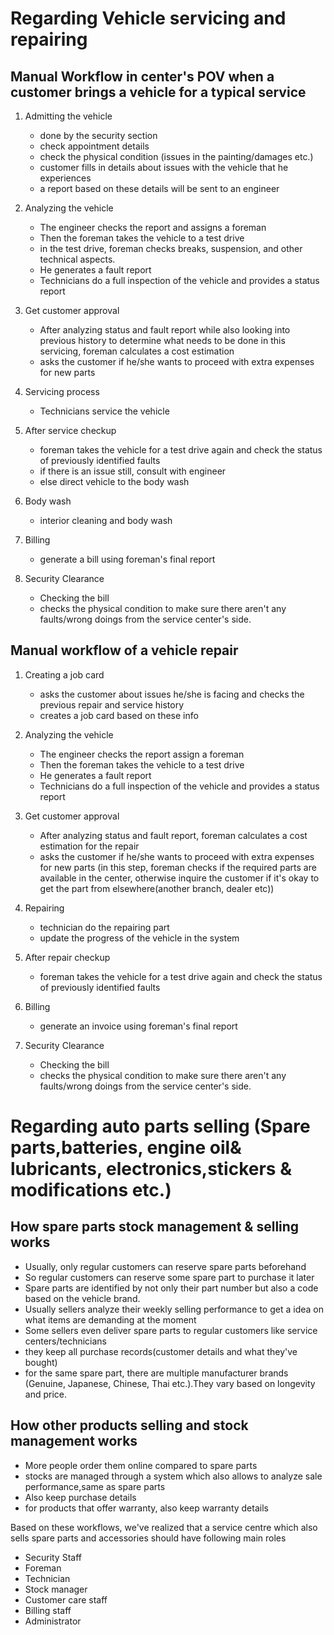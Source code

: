 # Regarding Vehicle servicing and repairing

## Manual Workflow in center's POV when a customer brings a vehicle for a typical service

1. Admitting the vehicle
    - done by the security section
    - check appointment details
    - check the physical condition (issues in the painting/damages etc.)
    - customer fills in details about issues with the vehicle that he       experiences
    - a report based on these details will be sent to an engineer

2. Analyzing the vehicle
    - The engineer checks the report and assigns a foreman
    - Then the foreman takes the vehicle to a test drive
    - in the test drive, foreman checks breaks, suspension, and other technical aspects.
    - He generates a fault report
    - Technicians do a full inspection of the vehicle and provides a status report

3. Get customer approval
    - After analyzing status and fault report while also looking into previous history to determine what needs to be done in this servicing, foreman calculates a cost estimation
    - asks the customer if he/she wants to proceed with extra expenses for new parts

4. Servicing process
   - Technicians service the vehicle

5. After service checkup
   - foreman takes the vehicle for a test drive again and check the status of previously identified faults
   - if there is an issue still, consult with engineer
   - else direct vehicle to the body wash

6. Body wash
   - interior cleaning and body wash

7. Billing
    - generate a bill using foreman's final report

8. Security Clearance
    - Checking the bill
    - checks the physical condition to make sure there aren't any faults/wrong doings from the service center's side.

## Manual workflow of a vehicle repair

1. Creating a job card
    - asks the customer about issues he/she is facing and checks the previous repair and service history
    - creates a job card based on these info

2. Analyzing the vehicle
    - The engineer checks the report assign a foreman
    - Then the foreman takes the vehicle to a test drive
    - He generates a fault report
    - Technicians do a full inspection of the vehicle and provides a status report

3. Get customer approval
    - After analyzing status and fault report, foreman calculates a cost estimation for the repair
    - asks the customer if he/she wants to proceed with extra expenses for new parts (in this step, foreman checks if the required parts are available in the center, otherwise inquire the customer if it's okay to get the part from elsewhere(another branch, dealer etc))

4. Repairing
    - technician do the repairing part
    - update the progress of the vehicle in the system

5. After repair checkup
   - foreman takes the vehicle for a test drive again and check the status of previously identified faults

7. Billing
    - generate an invoice using foreman's final report

8. Security Clearance
    - Checking the bill
    - checks the physical condition to make sure there aren't any faults/wrong doings from the service center's side.

# Regarding auto parts selling (Spare parts,batteries, engine oil& lubricants, electronics,stickers & modifications etc.)

## How spare parts stock management & selling works

- Usually, only regular customers can reserve spare parts beforehand
- So regular customers can reserve some spare part to purchase it later
- Spare parts are identified by not only their part number but also a code based on the vehicle brand.
- Usually sellers analyze their weekly selling performance to get a idea on what items are demanding at the moment
- Some sellers even deliver spare parts to regular customers like service centers/technicians
- they keep all purchase records(customer details and what they've bought)
- for the same spare part, there are multiple manufacturer brands (Genuine, Japanese, Chinese, Thai etc.).They vary based on longevity and price.

## How other products selling and stock management works

 - More people order them online compared to spare parts
 - stocks are managed through a system which also allows to analyze sale performance,same as spare parts
 - Also keep purchase details
 - for products that offer warranty, also keep warranty details  


Based on these workflows, we've realized that a service centre which also sells spare parts and accessories should have following main roles

 - Security Staff
 - Foreman
 - Technician
 - Stock manager
 - Customer care staff
 - Billing staff
 - Administrator